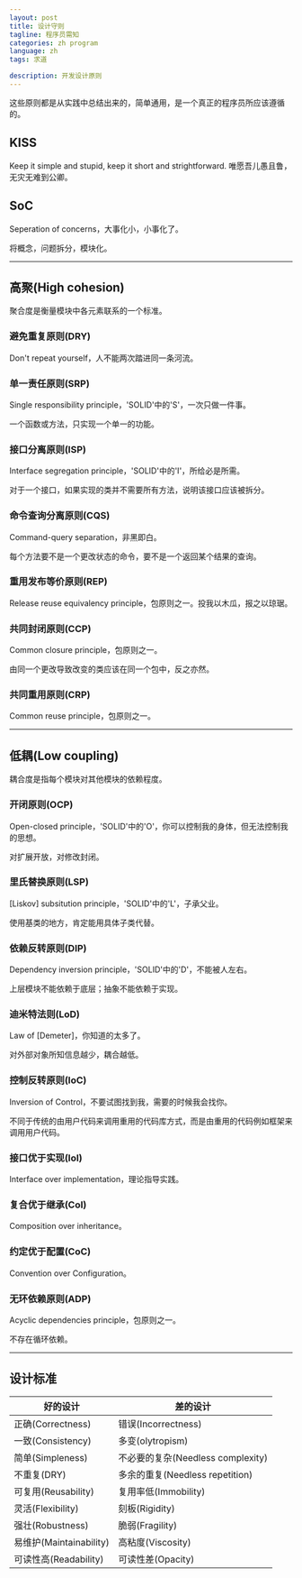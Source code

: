 ```yaml
---
layout: post
title: 设计守则
tagline: 程序员需知
categories: zh program
language: zh
tags: 求道

description: 开发设计原则
---
```


这些原则都是从实践中总结出来的，简单通用，是一个真正的程序员所应该遵循的。

## KISS ##
Keep it simple and stupid, keep it short and strightforward. 唯愿吾儿愚且鲁，无灾无难到公卿。

## SoC ##
Seperation of concerns，大事化小，小事化了。

将概念，问题拆分，模块化。

- - -
## 高聚(High cohesion) ##

聚合度是衡量模块中各元素联系的一个标准。

### 避免重复原则(DRY) ###
Don't repeat yourself，人不能两次踏进同一条河流。

### 单一责任原则(SRP) ###
Single responsibility principle，'SOLID'中的'S'，一次只做一件事。

一个函数或方法，只实现一个单一的功能。

### 接口分离原则(ISP) ###
Interface segregation principle，'SOLID'中的'I'，所给必是所需。

对于一个接口，如果实现的类并不需要所有方法，说明该接口应该被拆分。

### 命令查询分离原则(CQS) ###
Command-query separation，非黑即白。

每个方法要不是一个更改状态的命令，要不是一个返回某个结果的查询。

### 重用发布等价原则(REP) ###
Release reuse equivalency principle，包原则之一。投我以木瓜，报之以琼琚。

### 共同封闭原则(CCP) ###
Common closure principle，包原则之一。

由同一个更改导致改变的类应该在同一个包中，反之亦然。

### 共同重用原则(CRP) ###
Common reuse principle，包原则之一。


- - -
## 低耦(Low coupling) ##

耦合度是指每个模块对其他模块的依赖程度。

### 开闭原则(OCP) ###
Open-closed principle，'SOLID'中的'O'，你可以控制我的身体，但无法控制我的思想。

对扩展开放，对修改封闭。

### 里氏替换原则(LSP) ###
[Liskov] subsitution principle，'SOLID'中的'L'，子承父业。

使用基类的地方，肯定能用具体子类代替。

### 依赖反转原则(DIP) ###
Dependency inversion principle，'SOLID'中的'D'，不能被人左右。

上层模块不能依赖于底层；抽象不能依赖于实现。

### 迪米特法则(LoD) ###
Law of [Demeter]，你知道的太多了。

对外部对象所知信息越少，耦合越低。

### 控制反转原则(IoC) ###
Inversion of Control，不要试图找到我，需要的时候我会找你。

不同于传统的由用户代码来调用重用的代码库方式，而是由重用的代码例如框架来调用用户代码。

### 接口优于实现(IoI) ###
Interface over implementation，理论指导实践。

### 复合优于继承(CoI) ###
Composition over inheritance。

### 约定优于配置(CoC) ###
Convention over Configuration。

### 无环依赖原则(ADP) ###
Acyclic dependencies principle，包原则之一。

不存在循环依赖。


- - -
## 设计标准 ##

好的设计                | 差的设计
---------------------- | -------------
正确(Correctness)       | 错误(Incorrectness)
一致(Consistency)       | 多变(olytropism)
简单(Simpleness)        | 不必要的复杂(Needless complexity)
不重复(DRY)             | 多余的重复(Needless repetition)
可复用(Reusability)     | 复用率低(Immobility)
灵活(Flexibility)       | 刻板(Rigidity)
强壮(Robustness)        | 脆弱(Fragility)
易维护(Maintainability) | 高粘度(Viscosity)
可读性高(Readability)   | 可读性差(Opacity)